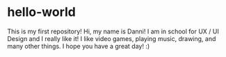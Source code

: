 # hello-world
This is my first repository! 
Hi, my name is Danni! I am in school for UX / UI Design and I really like it!
I like video games, playing music, drawing, and many other things. 
I hope you have a great day! :) 
